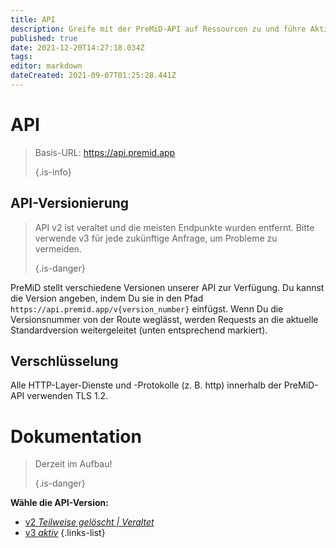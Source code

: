 ```yaml
---
title: API
description: Greife mit der PreMiD-API auf Ressourcen zu und führe Aktionen aus
published: true
date: 2021-12-20T14:27:18.034Z
tags:
editor: markdown
dateCreated: 2021-09-07T01:25:28.441Z
---
```


# API

> Basis-URL: https://api.premid.app 
> 
> {.is-info}

## API-Versionierung
> API v2 ist veraltet und die meisten Endpunkte wurden entfernt. Bitte verwende v3 für jede zukünftige Anfrage, um Probleme zu vermeiden. 
> 
> {.is-danger}

PreMiD stellt verschiedene Versionen unserer API zur Verfügung. Du kannst die Version angeben, indem Du sie in den Pfad `https://api.premid.app/v{version_number}` einfügst. Wenn Du die Versionsnummer von der Route weglässt, werden Requests an die aktuelle Standardversion weitergeleitet (unten entsprechend markiert).

## Verschlüsselung

Alle HTTP-Layer-Dienste und -Protokolle (z. B. http) innerhalb der PreMiD-API verwenden TLS 1.2.

# Dokumentation
> Derzeit im Aufbau! 
> 
> {.is-danger}

**Wähle die API-Version:**
- [v2 *Teilweise gelöscht | Veraltet*](/dev/api/v2)
- [v3 *aktiv*](/dev/api/v3)
{.links-list}
